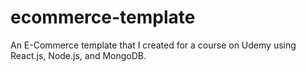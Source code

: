 # ecommerce-template
An E-Commerce template that I created for a course on Udemy using React.js, Node.js, and MongoDB.
